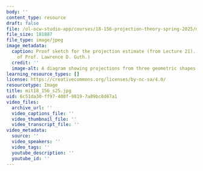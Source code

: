 ```yaml
---
body: ''
content_type: resource
draft: false
file: /ol-ocw-studio-app/courses/18-156-projection-theory-spring-2025/mit18_156_s25.jpg
file_size: 181887
file_type: image/jpeg
image_metadata:
  caption: Proof sketch for the projection estimate (from Lecture 21). (Image courtesy
    of Prof. Lawrence D. Guth.)
  credit: ''
  image-alt: A diagram showing projections from three geometric shapes.
learning_resource_types: []
license: https://creativecommons.org/licenses/by-nc-sa/4.0/
resourcetype: Image
title: mit18_156_s25.jpg
uid: 6c51da30-ff97-408f-9819-7a89bc8d67a1
video_files:
  archive_url: ''
  video_captions_file: ''
  video_thumbnail_file: ''
  video_transcript_file: ''
video_metadata:
  source: ''
  video_speakers: ''
  video_tags: ''
  youtube_description: ''
  youtube_id: ''
---
```

